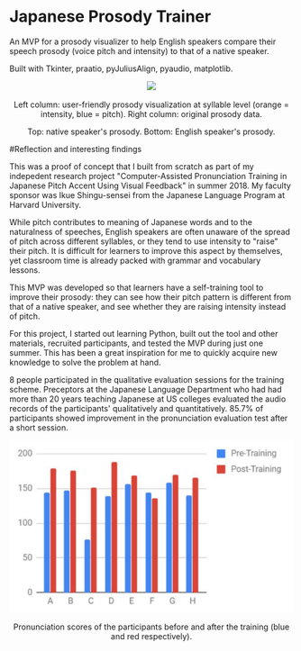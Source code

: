 # Japanese Prosody Trainer
An MVP for a prosody visualizer to help English speakers compare their speech prosody (voice pitch and intensity) to that of a native speaker.

Built with Tkinter, praatio, pyJuliusAlign, pyaudio, matplotlib.

<div align='center'>

<img src=".img/demo.png"/> 

Left column: user-friendly prosody visualization at syllable level (orange = intensity, blue = pitch). Right column: original prosody data.

Top: native speaker's prosody. Bottom: English speaker's prosody.
</div>




#Reflection and interesting findings

This was a proof of concept that I built from scratch as part of my indepedent research project "Computer-Assisted Pronunciation Training in Japanese Pitch Accent Using Visual Feedback" in summer 2018. My faculty sponsor was Ikue Shingu-sensei from the Japanese Language Program at Harvard University.

While pitch contributes to meaning of Japanese words and to the naturalness of speeches, English speakers are often unaware of the spread of pitch across different syllables, or they tend to use intensity to "raise" their pitch. It is difficult for learners to improve this aspect by themselves, yet classroom time is already packed with grammar and vocabulary lessons.

This MVP was developed so that learners have a self-training tool to improve their prosody: they can see how their pitch pattern is different from that of a native speaker, and see whether they are raising intensity instead of pitch.

For this project, I started out learning Python, built out the tool and other materials, recruited participants, and tested the MVP during just one summer. This has been a great inspiration for me to quickly acquire new knowledge to solve the problem at hand.


8 people participated in the qualitative evaluation sessions for the training scheme. Preceptors at the Japanese Language Department who had had more than 20 years teaching Japanese at US colleges evaluated the audio records of the participants' qualitatively and quantitatively. 85.7% of participants showed improvement in the pronunciation evaluation test after a short session.

<div align='center'>

<img src="./img/results.png"/>


Pronunciation scores of the participants before and after the training (blue and red respectively).
</div>